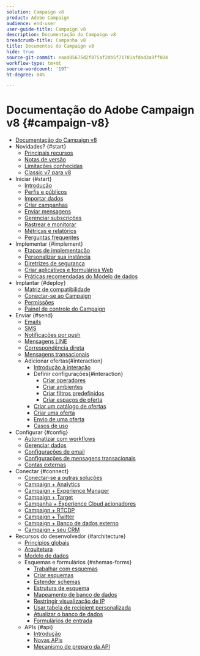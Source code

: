```yaml
---
solution: Campaign v8
product: Adobe Campaign
audience: end-user
user-guide-title: Campaign v8
description: Documentação do Campaign v8
breadcrumb-title: Campanha v8
title: Documentos do Campaign v8
hide: true
source-git-commit: eaad05675d2f875af2db5f71781afdad3a9ff004
workflow-type: tm+mt
source-wordcount: '197'
ht-degree: 84%

---
```



# Documentação do Adobe Campaign v8 {#campaign-v8}

+ [Documentação do Campaign v8](campaign-home.md)
+ Novidades? {#start}
   + [Principais recursos](start/whats-new.md)
   + [Notas de versão](start/release-notes.md)
   + [Limitações conhecidas](start/known-limitations.md)
   + [Classic v7 para v8](start/capability-matrix.md)
+ Iniciar {#start}
   + [Introdução](start/get-started.md)
   + [Perfis e públicos](start/audiences.md)
   + [Importar dados](start/import.md)
   + [Criar campanhas](start/campaigns.md)
   + [Enviar mensagens](start/create-message.md)
   + [Gerenciar subscrições](start/subscriptions.md)
   + [Rastrear e monitorar](start/tracking.md)
   + [Métricas e relatórios](start/reporting.md)
   + [Perguntas frequentes](start/campaign-faq.md)
+ Implementar {#implement}
   + [Etapas de implementação](start/implement.md)
   + [Personalizar sua instância](dev/customize.md)
   + [Diretrizes de segurança](config/security.md)
   + [Criar aplicativos e formulários Web](dev/webapps.md)
   + [Práticas recomendadas do Modelo de dados](dev/datamodel-best-practices.md)
+ Implantar {#deploy}
   + [Matriz de compatibilidade](start/compatibility-matrix.md)
   + [Conectar-se ao Campaign](start/connect.md)
   + [Permissões](start/permissions.md)
   + [Painel de controle do Campaign](config/self-service.md)
+ Enviar {#send}
   + [Emails](send/email.md)
   + [SMS](send/sms.md)
   + [Notificações por push](send/push.md)
   + [Mensagens LINE](send/line.md)
   + [Correspondência direta](send/direct-mail.md)
   + [Mensagens transacionais](send/transactional.md)
   + Adicionar ofertas{#interaction}
      + [Introdução à interação](send/interaction.md)
      + Definir configurações{#interaction}
         + [Criar operadores](send/interaction-operators.md)
         + [Criar ambientes](send/interaction-env.md)
         + [Criar filtros predefinidos](send/interaction-predefined-filters.md)
         + [Criar espaços de oferta](send/interaction-offer-spaces.md)
      + [Criar um catálogo de ofertas](send/interaction-offer-catalog.md)
      + [Criar uma oferta](send/interaction-offer.md)
      + [Envio de uma oferta](send/interaction-send-offers.md)
      + [Casos de uso](send/interaction-use-cases.md)
+ Configurar {#config}
   + [Automatizar com workflows](config/workflows.md)
   + [Gerenciar dados](config/replication.md)
   + [Configurações de email](config/email-settings.md)
   + [Configurações de mensagens transacionais](config/transactional-msg-settings.md)
   + [Contas externas](config/external-accounts.md)
+ Conectar {#connect}
   + [Conectar-se a outras soluções](connect/integration.md)
   + [Campaign + Analytics](connect/ac-aa.md)
   + [Campaign + Experience Manager](connect/ac-aem.md)
   + [Campaign + Target](connect/ac-at.md)
   + [Campanha + Experience Cloud acionadores](connect/ac-triggers.md)
   + [Campaign + RTCDP](connect/ac-rtcdp.md)
   + [Campaign + Twitter](connect/ac-tw.md)
   + [Campaign + Banco de dados externo](connect/fda.md)
   + [Campaign + seu CRM](connect/crm.md)
+ Recursos do desenvolvedor {#architecture}
   + [Princípios globais](dev/general-architecture.md)
   + [Arquitetura](dev/architecture.md)
   + [Modelo de dados](dev/datamodel.md)
   + Esquemas e formulários {#shemas-forms}
      + [Trabalhar com esquemas](dev/schemas.md)
      + [Criar esquemas](dev/create-schema.md)
      + [Estender schemas](dev/extend-schema.md)
      + [Estrutura de esquema](dev/schema-structure.md)
      + [Mapeamento de banco de dados](dev/database-mapping.md)
      + [Restringir visualização de IP](dev/restrict-pi-view.md)
      + [Usar tabela de recipient personalizada](dev/custom-recipient.md)
      + [Atualizar o banco de dados](dev/update-database-structure.md)
      + [Formulários de entrada](dev/forms.md)
   + APIs {#api}
      + [Introdução](dev/api.md)
      + [Novas APIs](dev/new-apis.md)
      + [Mecanismo de preparo da API](dev/staging.md)
